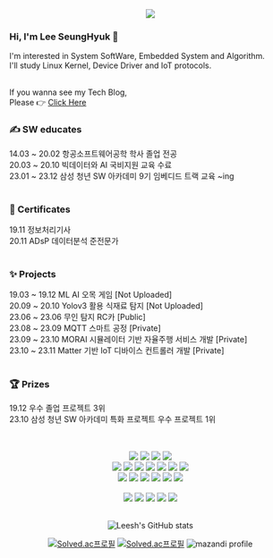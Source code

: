 <div align= "center">
    <img src="https://capsule-render.vercel.app/api?type=rect&color=0:eeb5e1,100:eff0a3&height=120&text=SeungHuyk's%20Github&animation=scaleIn&fontColor=b795af&fontSize=40" />
</div>  
    
<h3> Hi, I'm Lee SeungHyuk 👋</h3>

I'm interested in System SoftWare, Embedded System and Algorithm.<br>
I'll study Linux Kernel, Device Driver and IoT protocols.<br><br>

If you wanna see my Tech Blog,<br>
Please 👉 [Click Here](https://lsh-story.tistory.com)





### ✍ SW educates 
14.03 ~ 20.02 항공소프트웨어공학 학사 졸업 전공<br>
20.03 ~ 20.10 빅데이터와 AI 국비지원 교육 수료<br>
23.01 ~ 23.12 삼성 청년 SW 아카데미 9기 임베디드 트랙 교육 ~ing<br><br>

### 💮 Certificates 
19.11 정보처리기사<br>
20.11 ADsP 데이터분석 준전문가<br><br>

### ✨ Projects
19.03 ~ 19.12 ML AI 오목 게임 [Not Uploaded]<br>
20.09 ~ 20.10 Yolov3 활용 식재료 탐지 [Not Uploaded]<br>
23.06 ~ 23.06 무인 탐지 RC카 [Public]<br>
23.08 ~ 23.09 MQTT 스마트 공정 [Private]<br>
23.09 ~ 23.10 MORAI 시뮬레이터 기반 자율주행 서비스 개발 [Private]<br>
23.10 ~ 23.11 Matter 기반 IoT 디바이스 컨트롤러 개발 [Private]<br><br>

### 🏆 Prizes <br>
19.12 우수 졸업 프로젝트 3위<br>
23.10 삼성 청년 SW 아카데미 특화 프로젝트 우수 프로젝트 1위<br>

<div align="center">
<br>
<br>
<img src="https://img.shields.io/badge/arduino-00878F?style=flat-square&logo=arduino&logoColor=white"/>
<img src="https://img.shields.io/badge/espressif-E7352C?style=flat-square&logo=espressif&logoColor=white"/>
<img src="https://img.shields.io/badge/raspberrypi-A22846?style=flat-square&logo=raspberrypi&logoColor=white"/>
<img src="https://img.shields.io/badge/STM-03234B?style=flat-square&logo=stmicroelectronics&logoColor=white"/>
<br>

<img src="https://img.shields.io/badge/C-A8B9CC?style=flat-square&logo=C&logoColor=white"/>
<img src="https://img.shields.io/badge/C++-00599C?style=flat-square&logo=C%2B%2B&logoColor=white"/>
<img src="https://img.shields.io/badge/Python-3776AB?style=flat-square&logo=Python&logoColor=white"/>
<img src="https://img.shields.io/badge/PyCharm-007054?style=flat-square&logo=PyCharm&logoColor=white"/>
<img src="https://img.shields.io/badge/ubuntu-E95420?style=flat-square&logo=ubuntu&logoColor=white"/>
<img src="https://img.shields.io/badge/mqtt-660066?style=flat-square&logo=mqtt&logoColor=white"/>
<img src="https://img.shields.io/badge/matter-4B5562?style=flat-square&logo=matterdotjs&logoColor=white"/>
<br>

<img src="https://img.shields.io/badge/mysql-4479A1?style=flat-square&logo=mysql&logoColor=white"/>
<img src="https://img.shields.io/badge/opencv-5C3EE8?style=flat-square&logo=opencv&logoColor=white"/>
<img src="https://img.shields.io/badge/tensorflow-FF6F00?style=flat-square&logo=tensorflow&logoColor=white"/>
<img src="https://img.shields.io/badge/yolo-00FFFF?style=flat-square&logo=yolo&logoColor=white"/>
<img src="https://img.shields.io/badge/docker-2496ED?style=flat-square&logo=docker&logoColor=white"/>
<img src="https://img.shields.io/badge/ros-22314E?style=flat-square&logo=ros&logoColor=white"/>
<br>
<br>

<img src="https://img.shields.io/badge/notion-000000?style=flat-square&logo=notion&logoColor=white"/>
<img src="https://img.shields.io/badge/mattermost-000000?style=flat-square&logo=mattermost&logoColor=white"/>
<img src="https://img.shields.io/badge/jira-000000?style=flat-square&logo=jira&logoColor=white"/>
<img src="https://img.shields.io/badge/slack-000000?style=flat-square&logo=slack&logoColor=white"/>
<img src="https://img.shields.io/badge/gitlab-000000?style=flat-square&logo=gitlab&logoColor=white"/>

<br>
<br>

![Leesh's GitHub stats](https://github-readme-stats.vercel.app/api?username=leeseunghyuk0228&show_icons=true&theme=blue_navy)
</div>
<div align="center">
  
<!--[![Solved.ac프로필](http://mazassumnida.wtf/api/pastel/generate_badge?boj=sh2463)](https://solved.ac/sh2463)-->
[![Solved.ac프로필](http://mazassumnida.wtf/api/mini/generate_badge?boj=sh2463)](https://solved.ac/sh2463)
[![Solved.ac프로필](http://mazassumnida.wtf/api/v2/generate_badge?boj=sh2463)](https://solved.ac/sh2463)
![mazandi profile](http://mazandi.herokuapp.com/api?handle=sh2463&theme=dark)
  
</div>

